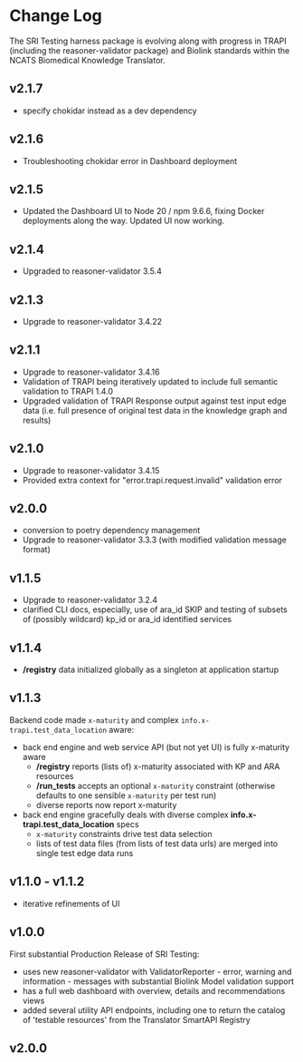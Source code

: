 # Change Log

The SRI Testing harness package is evolving along with progress in TRAPI (including the reasoner-validator package) and Biolink standards within the NCATS Biomedical Knowledge Translator. 

## v2.1.7
- specify chokidar instead as a dev dependency

## v2.1.6
- Troubleshooting chokidar error in Dashboard deployment

## v2.1.5
- Updated the Dashboard UI to Node 20 / npm 9.6.6, fixing Docker deployments along the way. Updated UI now working.

## v2.1.4
- Upgraded to reasoner-validator 3.5.4

## v2.1.3
- Upgrade to reasoner-validator 3.4.22

## v2.1.1

- Upgrade to reasoner-validator 3.4.16
- Validation of TRAPI being iteratively updated to include full semantic validation to TRAPI 1.4.0
- Upgraded validation of TRAPI Response output against test input edge data (i.e. full presence of original test data in the knowledge graph and results) 

## v2.1.0

- Upgrade to reasoner-validator 3.4.15
- Provided extra context for "error.trapi.request.invalid" validation error

## v2.0.0

- conversion to poetry dependency management
- Upgrade to reasoner-validator 3.3.3 (with modified validation message format)

## v1.1.5

- Upgrade to reasoner-validator 3.2.4
- clarified CLI docs, especially, use of ara_id SKIP and testing of subsets of (possibly wildcard) kp_id or ara_id identified services

## v1.1.4

- **/registry** data initialized globally as a singleton at application startup

## v1.1.3

Backend code made `x-maturity` and complex `info.x-trapi.test_data_location` aware:

- back end engine and web service API (but not yet UI) is fully x-maturity aware
    - **/registry** reports (lists of) x-maturity associated with KP and ARA resources
    - **/run_tests** accepts an optional `x-maturity` constraint (otherwise defaults to one sensible `x-maturity` per test run)
    - diverse reports now report x-maturity
- back end engine gracefully deals with diverse complex **info.x-trapi.test_data_location** specs
    - `x-maturity` constraints drive test data selection
    - lists of test data files (from lists of test data urls) are merged into single test edge data runs

## v1.1.0 - v1.1.2

- iterative refinements of UI

## v1.0.0

First substantial Production Release of SRI Testing:

- uses new reasoner-validator with ValidatorReporter - error, warning and information - messages with substantial Biolink Model validation support
- has a full web dashboard with overview, details and recommendations views
- added several utility API endpoints, including one to return the catalog of 'testable resources' from the Translator SmartAPI Registry

## v2.0.0